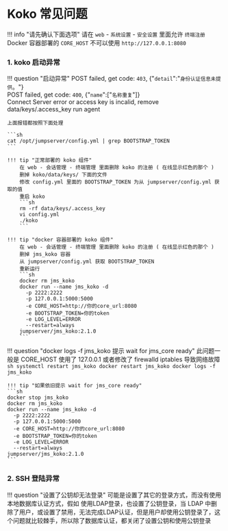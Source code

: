# Koko 常见问题

!!! info "请先确认下面选项"
    请在 `web` - `系统设置` - `安全设置` 里面允许 `终端注册`
    Docker 容器部署的 `CORE_HOST` 不可以使用 `http://127.0.0.1:8080`

### 1. koko 启动异常

!!! question "启动异常"
    POST failed, get code: `403`, {"`detail`":"`身份认证信息未提供`。"}  
    POST failed, get code: `400`, {"`name`":["`名称重复`"]}  
    Connect Server error or access key is incalid, remove data/keys/.access_key run agent

    上面报错都按照下面处理

    ```sh
    cat /opt/jumpserver/config.yml | grep BOOTSTRAP_TOKEN
    ```

    !!! tip "正常部署的 koko 组件"
        在 web - 会话管理 - 终端管理 里面删除 koko 的注册 ( 在线显示红色的那个 )  
        删掉 koko/data/keys/ 下面的文件  
        修改 config.yml 里面的 BOOTSTRAP_TOKEN 为从 jumpserver/config.yml 获取的值  
        重启 koko  
        ```sh
        rm -rf data/keys/.access_key
        vi config.yml
        ./koko
        ```

    !!! tip "docker 容器部署的 koko 组件"
        在 web - 会话管理 - 终端管理 里面删除 koko 的注册 ( 在线显示红色的那个 )  
        删掉 jms_koko 容器  
        从 jumpserver/config.yml 获取 BOOTSTRAP_TOKEN  
        重新运行  
        ```sh
        docker rm jms_koko
        docker run --name jms_koko -d
          -p 2222:2222
          -p 127.0.0.1:5000:5000
          -e CORE_HOST=http://你的core_url:8080
          -e BOOTSTRAP_TOKEN=你的token
          -e LOG_LEVEL=ERROR
          --restart=always
        jumpserver/jms_koko:2.1.0
        ```

!!! question "docker logs -f jms_koko 提示 wait for jms_core ready"
    此问题一般是 CORE_HOST 使用了 127.0.0.1 或者修改了 firewalld iptables 导致网络故障
    ```sh
    systemctl restart jms_koko
    docker restart jms_koko
    docker logs -f jms_koko
    ```

    !!! tip "如果依旧提示 wait for jms_core ready"
    ```sh
    docker stop jms_koko
    docker rm jms_koko
    docker run --name jms_koko -d
      -p 2222:2222
      -p 127.0.0.1:5000:5000
      -e CORE_HOST=http://你的core_url:8080
      -e BOOTSTRAP_TOKEN=你的token
      -e LOG_LEVEL=ERROR
      --restart=always
    jumpserver/jms_koko:2.1.0
    ```

### 2. SSH 登陆异常

!!! question "设置了公钥却无法登录"
    可能是设置了其它的登录方式，而没有使用本地数据库认证方式，假如 使用LDAP登录，也设置了公钥登录，当 LDAP 中删除了用户，或设置了禁用，无法完成LDAP认证，但是用户却使用公钥登录了，这个问题就比较棘手，所以除了数据库认证，都关闭了设置公钥和使用公钥登录
